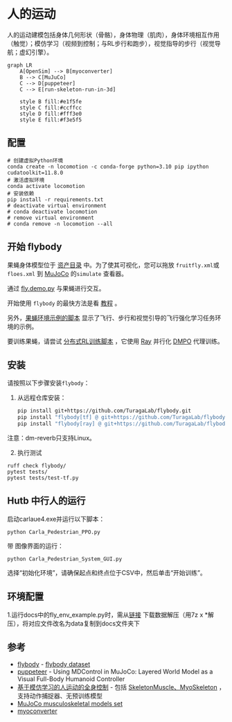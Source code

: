 # 人的运动

人的运动建模包括身体几何形状（骨骼），身体物理（肌肉），身体环境相互作用（触觉）；模仿学习（视频到控制；与RL步行和跑步），视觉指导的步行（视觉导航；虚幻引擎）。

```mermaid
graph LR
    A[OpenSim] --> B[myoconverter]
    B --> C[MuJuCo]
    C --> D[puppeteer]
    C --> E[run-skeleton-run-in-3d]
    
    style B fill:#e1f5fe
    style C fill:#ccffcc
    style D fill:#fff3e0
    style E fill:#f3e5f5
```


## 配置
```shell
# 创建虚拟Python环境
conda create -n locomotion -c conda-forge python=3.10 pip ipython cudatoolkit=11.8.0
# 激活虚拟环境
conda activate locomotion
# 安装依赖
pip install -r requirements.txt
# deactivate virtual environment
# conda deactivate locomotion
# remove virtual environment
# conda remove -n locomotion --all
```

## 开始 flybody

果蝇身体模型位于 [资产目录](https://github.com/OpenHUTB/locomotion/tree/master/flybody/fruitfly/assets) 中。为了使其可视化，您可以拖放 `fruitfly.xml`或 `floes.xml` 到 [MuJoCo](https://github.com/google-deepmind/mujoco/releases) 的`simulate` 查看器。

通过 [fly.demo.py](fly_demo.py) 与果蝇进行交互。

开始使用 `flybody` 的最快方法是看 [教程](docs) 。

另外，[果蝇环境示例的脚本](docs/fly_env_example.py) 显示了飞行、步行和视觉引导的飞行强化学习任务环境的示例。

要训练果蝇，请尝试 [分布式RL训练脚本](https://github.com/OpenHUTB/locomotion/blob/master/flybody/train_dmpo_ray.py) ，它使用 [Ray](https://github.com/ray-project/ray) 并行化 [DMPO](https://github.com/google-deepmind/acme/tree/master/acme/agents/tf/dmpo) 代理训练。

## 安装

请按照以下步骤安装`flybody`：

1. 从远程仓库安装：
   ```bash
   pip install git+https://github.com/TuragaLab/flybody.git
   pip install "flybody[tf] @ git+https://github.com/TuragaLab/flybody.git"
   pip install "flybody[ray] @ git+https://github.com/TuragaLab/flybody.git"
   ```

注意：dm-reverb只支持Linux。

2. 执行测试
```shell
ruff check flybody/
pytest tests/
pytest tests/test-tf.py
```

## Hutb 中行人的运行

启动carlaue4.exe并运行以下脚本：
```shell
python Carla_Pedestrian_PPO.py
```

带 图像界面的运行：
```shell
python Carla_Pedestrian_System_GUI.py
```
选择“初始化环境”，请确保起点和终点位于CSV中，然后单击“开始训练”。

## 环境配置

1.运行docs中的fly_env_example.py时，需从[链接](https://doi.org/10.25378/janelia.25309105) 下载数据解压（用7z x *解压），将对应文件改名为data复制到docs文件夹下



## 参考

* [flybody](https://github.com/TuragaLab/flybody) - [flybody dataset](https://doi.org/10.25378/janelia.25309105)
* [puppeteer](https://github.com/nicklashansen/puppeteer) - Using MDControl in MuJoCo: Layered World Model as a Visual Full-Body Humanoid Controller
* [基于模仿学习的人运动的全身控制](https://github.com/robfiras/loco-mujoco) - 包括 [SkeletonMuscle、MyoSkeleton](https://github.com/robfiras/loco-mujoco/tree/master/loco_mujoco/environments) ，支持动作捕捉器、无预训练模型
* [MuJoCo musculoskeletal models set](https://github.com/MyoHub/myosuite)
* [myoconverter](https://github.com/MyoHub/myoconverter)




